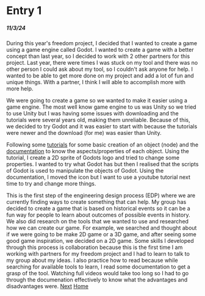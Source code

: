 # Entry 1
##### 11/3/24

  During this year's freedom project, I decided that I wanted to create a game using a game engine called Godot. I wanted to create a game with a better concept than last year, so I decided to work with 2 other partners for this project. Last year, there were times I was stuck on my tool and there was no other person I could ask about my tool, so I couldn't ask anyone for help. I wanted to be able to get more done on my project and add a lot of fun and unique things. With a partner, I think I will able to accomplish more with more help. 

  We were going to create a game so we wanted to make it easier using a game engine. The most well know game engine to us was Unity so we tried to use Unity but I was having some issues with downloading and the tutorials were several years old, making them unreliable. Because of this, we decided to try Godot and it was easier to start with because the tutorials were newer and the download (for me) was easier than Unity. 

  Following some [tutorials](https://kidscancode.org/godot_recipes/4.x/g101/start/index.html) for some basic creation of an object (node) and the [documentation](https://docs.godotengine.org/en/stable/community/tutorials.html) to know the aspects/properties of each object. Using the tutorial, I create a 2D sprite of Godots logo and tried to change some properties. I wanted to try what Godot has but then I realised that the scripts of Godot is used to manipulate the objects of Godot. Using the documentation, I moved the icon but I want to use a youtube tutorial next time to try and change more things. 

  This is the first step of the engineering design process (EDP) where we are currently finding ways to create something that can help. My group has decided to create a game that is based on historical events so it can be a fun way for people to learn about outcomes of possible events in history. We also did research on the tools that we wanted to use and researched how we can create our game. For example, we searched and thought about if we were going to be make 2D game or a 3D game, and after seeing some good game inspiration, we decided on a 2D game. Some skills I developed through this process is collaboration because this is the first time I am working with partners for my freedom project and I had to learn to talk to my group about my ideas. I also practice how to read because while searching for available tools to learn, I read some documentation to get a grasp of the tool. Watching full videos would take too long so I had to go through the documenation effectively to know what the advantages and disadvantages were. 
[Next](entry02.md)
[Home](../README.md)
